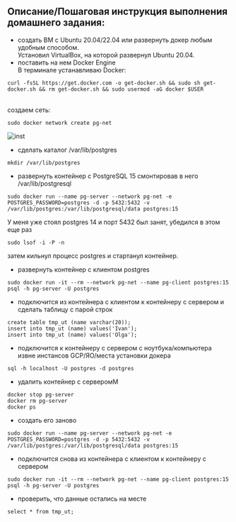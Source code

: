 ## **Описание/Пошаговая инструкция выполнения домашнего задания:**
* создать ВМ с Ubuntu 20.04/22.04 или развернуть докер любым удобным способом.</br>
Установил VirtualBox, на которой развернул Ubuntu 20.04.
* поставить на нем Docker Engine </br>
В терминале устанавливаю Docker:</br>
```
curl -fsSL https://get.docker.com -o get-docker.sh && sudo sh get-docker.sh && rm get-docker.sh && sudo usermod -aG docker $USER
```
</br>создаем сеть:</br>
```
sudo docker network create pg-net
```
![inst](https://disk.yandex.ru/i/ozZIqNt3S8iySg)

* сделать каталог /var/lib/postgres </br>
```
mkdir /var/lib/postgres
```
* развернуть контейнер с PostgreSQL 15 смонтировав в него /var/lib/postgresql
```
sudo docker run --name pg-server --network pg-net -e POSTGRES_PASSWORD=postgres -d -p 5432:5432 -v /var/lib/postgres:/var/lib/postgresql/data postgres:15
```
У меня уже стоял postgres 14 и порт 5432 был занят, убедился в этом еще раз
```
sudo lsof -i -P -n
```
затем кильнул процесс postgres и стартанул контейнер. 

* развернуть контейнер с клиентом postgres</br>
```
sudo docker run -it --rm --network pg-net --name pg-client postgres:15 psql -h pg-server -U postgres
```
* подключится из контейнера с клиентом к контейнеру с сервером и сделать
таблицу с парой строк</br>
```postgres
create table tmp_ut (name varchar(20));
insert into tmp_ut (name) values('Ivan');
insert into tmp_ut (name) values('Olga');
```
* подключится к контейнеру с сервером с ноутбука/компьютера извне инстансов GCP/ЯО/места установки докера</br>
```
sql -h localhost -U postgres -d postgres
```

* удалить контейнер с серверомM</br>
```
docker stop pg-server
docker rm pg-server
docker ps
```

* создать его заново
```
sudo docker run --name pg-server --network pg-net -e POSTGRES_PASSWORD=postgres -d -p 5432:5432 -v /var/lib/postgres:/var/lib/postgresql/data postgres:15
```
* подключится снова из контейнера с клиентом к контейнеру с сервером
```
sudo docker run -it --rm --network pg-net --name pg-client postgres:15 psql -h pg-server -U postgres
```
* проверить, что данные остались на месте
```postgres
select * from tmp_ut;
```


[def]: https://disk.yandex.ru/i/ozZIqNt3S8iySg